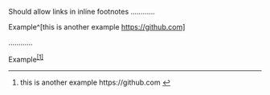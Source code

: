 Should allow links in inline footnotes
............

Example^[this is another example https://github.com]

............

<p>Example<sup class="footnote-ref"><a href="#fn1" id="fnref1">[1]</a></sup></p>
<hr class="footnotes-sep">
<section class="footnotes">
<ol class="footnotes-list">
<li id="fn1" class="footnote-item"><p>this is another example https://github.com <a href="#fnref1" class="footnote-backref">↩︎</a></p>
</li>
</ol>
</section>
